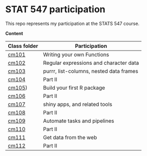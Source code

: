# STAT 547 participation

This repo represents my participation at the STATS 547 course.

**Content**

Class folder | Participation
------|--------------
[cm101]() | Writing your own Functions
[cm102]() | Regular expressions and character data
[cm103]() | purrr, list-columns, nested data frames
[cm104]() | Part II
[cm105]()) | Build your first R package
[cm106]() | Part II
[cm107]() | shiny apps, and related tools
[cm108]() | Part II
[cm109]() | Automate tasks and pipelines
[cm110]() | Part II
[cm111]() | Get data from the web
[cm112]() | Part II